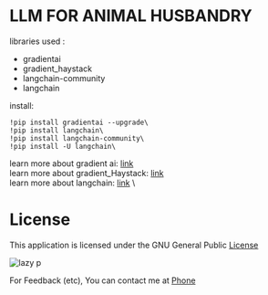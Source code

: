 # LLM FOR ANIMAL HUSBANDRY

libraries used : 
- gradientai
- gradient_haystack
- langchain-community
- langchain

install:
```
!pip install gradientai --upgrade\
!pip install langchain\
!pip install langchain-community\
!pip install -U langchain\
```
learn more about gradient ai: [link](https://gradient.ai/) \
learn more about gradient_Haystack: [link](https://docs.gradient.ai/docs/haystack) \
learn more about langchain: [link](https://python.langchain.com/docs/get_started/introduction) \

# License

This application is licensed under the GNU General Public  [ License ](https://raw.githubusercontent.com/Hezron26/Auto_git_commit_push/main/LICENSE)


![lazy p](https://user-images.githubusercontent.com/55835551/226184555-72e10ba4-372b-4040-8d6b-cfd2537cc709.jpg)



For Feedback (etc), You can contact me at [ Phone ](https://wa.me/254714415034)

